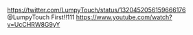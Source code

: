 https://twitter.com/LumpyTouch/status/1320452056159666176 @LumpyTouch First!!111 https://www.youtube.com/watch?v=UcCHRW8G9yY